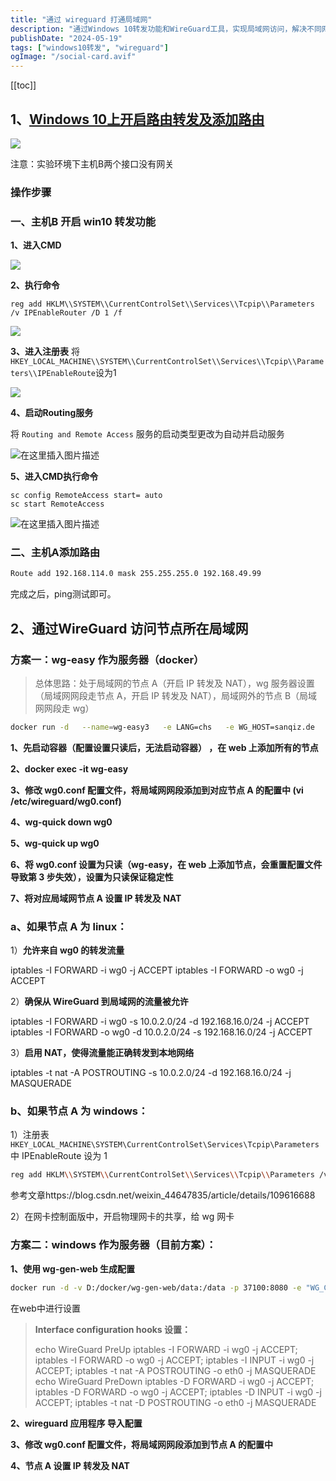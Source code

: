 ```yaml
---
title: "通过 wireguard 打通局域网"
description: "通过Windows 10转发功能和WireGuard工具，实现局域网访问，解决不同网络间通信问题。"
publishDate: "2024-05-19"
tags: ["windows10转发", "wireguard"]
ogImage: "/social-card.avif"
---
```

[[toc]]

<!-- more -->
## 1、[Windows 10上开启路由转发及添加路由](https://blog.csdn.net/weixin_44647835/article/details/109616688)
![](https://i2.343700.xyz/202407191935989.png)

注意：实验环境下主机B两个接口没有网关

### 操作步骤

### 一、主机B 开启 win10 转发功能

**1、进入CMD**

![](https://i2.343700.xyz/202407191935882.png)

**2、执行命令**
```
reg add HKLM\\SYSTEM\\CurrentControlSet\\Services\\Tcpip\\Parameters /v IPEnableRouter /D 1 /f
```

![](https://i2.343700.xyz/202407191936870.png)

**3、进入注册表**
将 `HKEY_LOCAL_MACHINE\\SYSTEM\\CurrentControlSet\\Services\\Tcpip\\Parameters\\IPEnableRoute`设为1

![](https://i2.343700.xyz/202407191936613.png)

**4、启动Routing服务**

将 `Routing and Remote Access` 服务的启动类型更改为自动并启动服务

![在这里插入图片描述](https://p.343700.xyz/file/8ef22f8270c6cd5a271a1.png)

**5、进入CMD执行命令**
```
sc config RemoteAccess start= auto
sc start RemoteAccess
```


![在这里插入图片描述](https://p.343700.xyz/file/6c7ab725c216dfcbed877.png)

### 二、主机A添加路由
```sh
Route add 192.168.114.0 mask 255.255.255.0 192.168.49.99
```
完成之后，ping测试即可。



## 2、通过WireGuard 访问节点所在局域网

### 方案一：wg-easy 作为服务器（docker）

> 总体思路：处于局域网的节点 A（开启 IP 转发及 NAT），wg 服务器设置（局域网网段走节点 A，开启 IP 转发及 NAT），局域网外的节点 B（局域网网段走 wg）

```sh
docker run -d   --name=wg-easy3   -e LANG=chs   -e WG_HOST=sanqiz.de   -e PASSWORD=Zzh125475   -e PORT=37105  -e WG_DEFAULT_ADDRESS=10.0.2.x   -e WG_DEFAULT_DNS=114.114.114.114   -e WG_PERSISTENT_KEEPALIVE=30   -e WG_PORT=37106  -e WG_ALLOWED_IPS=10.0.2.0/24,192.168.16.0/24 -e WG_PRE_UP="echo WireGuard PreUp" -e WG_POST_UP="iptables -I FORWARD -i wg0 -j ACCEPT; iptables -I FORWARD -o wg0 -j ACCEPT; iptables -I INPUT -i wg0 -j ACCEPT; iptables -t nat -A POSTROUTING -o eth0 -j MASQUERADE"  -e WG_PRE_DOWN="echo WireGuard PreDown" -e WG_POST_DOWN="iptables -D FORWARD -i wg0 -j ACCEPT; iptables -D FORWARD -o wg0 -j ACCEPT; iptables -D INPUT -i wg0 -j ACCEPT; iptables -t nat -D POSTROUTING -o eth0 -j MASQUERADE"  -v D:/docker/wg-easy3:/etc/wireguard   -p 37105:37105 -p 37106:51820/udp --cap-add=NET_ADMIN   --cap-add=SYS_MODULE   --sysctl="net.ipv4.conf.all.src_valid_mark=1"   --sysctl="net.ipv4.ip_forward=1"   --restart unless-stopped  weejewel/wg-easy |
```

**1、先启动容器（配置设置只读后，无法启动容器） ，在 web 上添加所有的节点**

**2、docker exec -it wg-easy**

**3、修改 wg0.conf 配置文件，将局域网网段添加到对应节点 A 的配置中 (vi /etc/wireguard/wg0.conf)**

**4、wg-quick down wg0**

**5、wg-quick up wg0**

**6、将 wg0.conf 设置为只读（wg-easy，在 web 上添加节点，会重置配置文件导致第 3 步失效），设置为只读保证稳定性**

**7、将对应局域网节点 A 设置 IP 转发及 NAT**

### a、如果节点 A 为 linux：

1）**允许来自 wg0 的转发流量**

iptables -I FORWARD -i wg0 -j ACCEPT iptables -I FORWARD -o wg0 -j ACCEPT

2）**确保从 WireGuard 到局域网的流量被允许**

iptables -I FORWARD -i wg0 -s 10.0.2.0/24 -d 192.168.16.0/24 -j ACCEPT iptables -I FORWARD -o wg0 -d 10.0.2.0/24 -s 192.168.16.0/24 -j ACCEPT

3）**启用 NAT，使得流量能正确转发到本地网络**

iptables -t nat -A POSTROUTING -s 10.0.2.0/24 -d 192.168.16.0/24 -j MASQUERADE

### b、如果节点 A 为 windows：

1）注册表 `HKEY_LOCAL_MACHINE\SYSTEM\CurrentControlSet\Services\Tcpip\Parameters` 中 IPEnableRoute 设为 1

```sh
reg add HKLM\\SYSTEM\\CurrentControlSet\\Services\\Tcpip\\Parameters /v IPEnableRouter /D 1 /f
```



参考文章https://blog.csdn.net/weixin_44647835/article/details/109616688

2）在网卡控制面版中，开启物理网卡的共享，给 wg 网卡

### 方案二：windows 作为服务器（目前方案）：

**1、使用 wg-gen-web 生成配置**

```sh
docker run -d -v D:/docker/wg-gen-web/data:/data -p 37100:8080 -e "WG_CONF_DIR=/data" vx3r/wg-gen-web:latest
```

在web中进行设置

> **Interface configuration hooks 设置：**
>
> echo WireGuard PreUp
> iptables -I FORWARD -i wg0 -j ACCEPT; iptables -I FORWARD -o wg0 -j ACCEPT; iptables -I INPUT -i wg0 -j ACCEPT; iptables -t nat -A POSTROUTING -o eth0 -j MASQUERADE
> echo WireGuard PreDown
> iptables -D FORWARD -i wg0 -j ACCEPT; iptables -D FORWARD -o wg0 -j ACCEPT; iptables -D INPUT -i wg0 -j ACCEPT; iptables -t nat -D POSTROUTING -o eth0 -j MASQUERADE

**2、wireguard 应用程序 导入配置**

**3、修改 wg0.conf 配置文件，将局域网网段添加到节点 A 的配置中**

**4、节点 A 设置 IP 转发及 NAT**



























